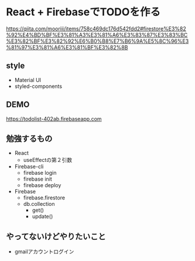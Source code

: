 # React + FirebaseでTODOを作る
https://qiita.com/mooriii/items/758c469dc176d542fdd2#firestore%E3%82%92%E4%BD%BF%E3%81%A3%E3%81%A6%E3%83%87%E3%83%BC%E3%82%BF%E3%82%92%E6%B0%B8%E7%B6%9A%E5%8C%96%E3%81%97%E3%81%A6%E3%81%BF%E3%82%8B

## style
- Material UI
- styled-components

## DEMO
https://todolist-402ab.firebaseapp.com

## 勉強するもの
- React
  - useEffectの第２引数
- Firebase-cli
  - firebase login
  - firebase init
  - firebase deploy
- Firebase
  - firebase.firestore
  - db.collection
    - get()
    - update()

## やってないけどやりたいこと
- gmailアカウントログイン